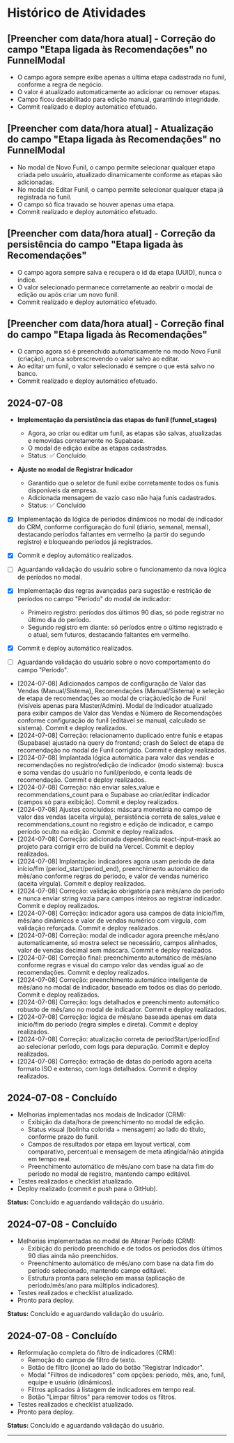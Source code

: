 # Histórico de Atividades

## [Preencher com data/hora atual] - Correção do campo "Etapa ligada às Recomendações" no FunnelModal

- O campo agora sempre exibe apenas a última etapa cadastrada no funil, conforme a regra de negócio.
- O valor é atualizado automaticamente ao adicionar ou remover etapas.
- Campo ficou desabilitado para edição manual, garantindo integridade.
- Commit realizado e deploy automático efetuado.

## [Preencher com data/hora atual] - Atualização do campo "Etapa ligada às Recomendações" no FunnelModal

- No modal de Novo Funil, o campo permite selecionar qualquer etapa criada pelo usuário, atualizado dinamicamente conforme as etapas são adicionadas.
- No modal de Editar Funil, o campo permite selecionar qualquer etapa já registrada no funil.
- O campo só fica travado se houver apenas uma etapa.
- Commit realizado e deploy automático efetuado.

## [Preencher com data/hora atual] - Correção da persistência do campo "Etapa ligada às Recomendações"

- O campo agora sempre salva e recupera o id da etapa (UUID), nunca o índice.
- O valor selecionado permanece corretamente ao reabrir o modal de edição ou após criar um novo funil.
- Commit realizado e deploy automático efetuado.

## [Preencher com data/hora atual] - Correção final do campo "Etapa ligada às Recomendações"

- O campo agora só é preenchido automaticamente no modo Novo Funil (criação), nunca sobrescrevendo o valor salvo ao editar.
- Ao editar um funil, o valor selecionado é sempre o que está salvo no banco.
- Commit realizado e deploy automático efetuado.

## 2024-07-08

- **Implementação da persistência das etapas do funil (funnel_stages)**
  - Agora, ao criar ou editar um funil, as etapas são salvas, atualizadas e removidas corretamente no Supabase.
  - O modal de edição exibe as etapas cadastradas.
  - Status: ✅ Concluído

- **Ajuste no modal de Registrar Indicador**
  - Garantido que o seletor de funil exibe corretamente todos os funis disponíveis da empresa.
  - Adicionada mensagem de vazio caso não haja funis cadastrados.
  - Status: ✅ Concluído

- [x] Implementação da lógica de períodos dinâmicos no modal de indicador do CRM, conforme configuração do funil (diário, semanal, mensal), destacando períodos faltantes em vermelho (a partir do segundo registro) e bloqueando períodos já registrados.
- [x] Commit e deploy automático realizados.
- [ ] Aguardando validação do usuário sobre o funcionamento da nova lógica de períodos no modal.

- [x] Implementação das regras avançadas para sugestão e restrição de períodos no campo "Período" do modal de indicador:
  - Primeiro registro: períodos dos últimos 90 dias, só pode registrar no último dia do período.
  - Segundo registro em diante: só períodos entre o último registrado e o atual, sem futuros, destacando faltantes em vermelho.
- [x] Commit e deploy automático realizados.
- [ ] Aguardando validação do usuário sobre o novo comportamento do campo "Período".

- [2024-07-08] Adicionados campos de configuração de Valor das Vendas (Manual/Sistema), Recomendações (Manual/Sistema) e seleção de etapa de recomendações ao modal de criação/edição de Funil (visíveis apenas para Master/Admin). Modal de Indicador atualizado para exibir campos de Valor das Vendas e Número de Recomendações conforme configuração do funil (editável se manual, calculado se sistema). Commit e deploy realizados.
- [2024-07-08] Correção: relacionamento duplicado entre funis e etapas (Supabase) ajustado na query do frontend; crash do Select de etapa de recomendação no modal de Funil corrigido. Commit e deploy realizados.
- [2024-07-08] Implantada lógica automática para valor das vendas e recomendações no registro/edição de indicador (modo sistema): busca e soma vendas do usuário no funil/período, e conta leads de recomendação. Commit e deploy realizados.
- [2024-07-08] Correção: não enviar sales_value e recommendations_count para o Supabase ao criar/editar indicador (campos só para exibição). Commit e deploy realizados.
- [2024-07-08] Ajustes concluídos: máscara monetária no campo de valor das vendas (aceita vírgula), persistência correta de sales_value e recommendations_count no registro e edição de indicador, e campo período oculto na edição. Commit e deploy realizados.
- [2024-07-08] Correção: adicionada dependência react-input-mask ao projeto para corrigir erro de build na Vercel. Commit e deploy realizados.
- [2024-07-08] Implantação: indicadores agora usam período de data início/fim (period_start/period_end), preenchimento automático de mês/ano conforme regras do período, e valor de vendas numérico (aceita vírgula). Commit e deploy realizados.
- [2024-07-08] Correção: validação obrigatória para mês/ano do período e nunca enviar string vazia para campos inteiros ao registrar indicador. Commit e deploy realizados.
- [2024-07-08] Correção: indicador agora usa campos de data início/fim, mês/ano dinâmicos e valor de vendas numérico com vírgula, com validação reforçada. Commit e deploy realizados.
- [2024-07-08] Correção: modal de indicador agora preenche mês/ano automaticamente, só mostra select se necessário, campos alinhados, valor de vendas decimal sem máscara. Commit e deploy realizados.
- [2024-07-08] Correção final: preenchimento automático de mês/ano conforme regras e visual do campo valor das vendas igual ao de recomendações. Commit e deploy realizados.
- [2024-07-08] Correção: preenchimento automático inteligente de mês/ano no modal de indicador, baseado em todos os dias do período. Commit e deploy realizados.
- [2024-07-08] Correção: logs detalhados e preenchimento automático robusto de mês/ano no modal de indicador. Commit e deploy realizados.
- [2024-07-08] Correção: lógica de mês/ano baseada apenas em data início/fim do período (regra simples e direta). Commit e deploy realizados.
- [2024-07-08] Correção: atualização correta de periodStart/periodEnd ao selecionar período, com logs para depuração. Commit e deploy realizados.
- [2024-07-08] Correção: extração de datas do período agora aceita formato ISO e extenso, com logs detalhados. Commit e deploy realizados.

## 2024-07-08 - Concluído

- Melhorias implementadas nos modais de Indicador (CRM):
  - Exibição da data/hora de preenchimento no modal de edição.
  - Status visual (bolinha colorida + mensagem) ao lado do título, conforme prazo do funil.
  - Campos de resultados por etapa em layout vertical, com comparativo, percentual e mensagem de meta atingida/não atingida em tempo real.
  - Preenchimento automático de mês/ano com base na data fim do período no modal de registro, mantendo campo editável.
- Testes realizados e checklist atualizado.
- Deploy realizado (commit e push para o GitHub).

**Status:** Concluído e aguardando validação do usuário.

## 2024-07-08 - Concluído

- Melhorias implementadas no modal de Alterar Período (CRM):
  - Exibição do período preenchido e de todos os períodos dos últimos 90 dias ainda não preenchidos.
  - Preenchimento automático de mês/ano com base na data fim do período selecionado, mantendo campo editável.
  - Estrutura pronta para seleção em massa (aplicação de período/mês/ano para múltiplos indicadores).
- Testes realizados e checklist atualizado.
- Pronto para deploy.

**Status:** Concluído e aguardando validação do usuário.

## 2024-07-08 - Concluído

- Reformulação completa do filtro de indicadores (CRM):
  - Remoção do campo de filtro de texto.
  - Botão de filtro (ícone) ao lado do botão "Registrar Indicador".
  - Modal "Filtros de indicadores" com opções: período, mês, ano, funil, equipe e usuário (dinâmicos).
  - Filtros aplicados à listagem de indicadores em tempo real.
  - Botão "Limpar filtros" para remover todos os filtros.
- Testes realizados e checklist atualizado.
- Pronto para deploy.

**Status:** Concluído e aguardando validação do usuário.

--- 